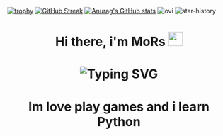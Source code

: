 [![trophy](https://github-profile-trophy.vercel.app/?username=mors223-byt&theme=darkhub)](https://github.com/ryo-ma/github-profile-trophy)
[![GitHub Streak](https://streak-stats.demolab.com/?user=mors223-byt&theme=merko)](https://git.io/streak-stats)
[![Anurag's GitHub stats](https://github-readme-stats.vercel.app/api?username=mors223-byt&theme=merko)](https://github.com/anuraghazra/github-readme-stats)
<img src="https://github-readme-stats.vercel.app/api/top-langs?username=mors223-byt&show_icons=true&locale=en&layout=compact&theme=chartreuse-dark" alt="ovi" />
![star-history](https://api.lucabubi.me/chart?username=mors223-byt&repository=mors223-bytY&color=violet)
<h1 align = "center"> Hi there, i'm MoRs <img src = "https://media1.giphy.com/media/v1.Y2lkPTc5MGI3NjExendwYzM4eHRxbWN5N2VyZ3BsNWxkYXZhczJzZ2UzdWh6aXhtdmY3YyZlcD12MV9pbnRlcm5hbF9naWZfYnlfaWQmY3Q9Zw/ltIFdjNAasOwVvKhvx/giphy.gif" height = "32" /></h1>
<h1 align = "center" <a href="https://git.io/typing-svg"><img src="https://readme-typing-svg.herokuapp.com?font=Fira+Code&pause=1000&width=435&lines=Hi+im+MoRs+and+i+love+minions" alt="Typing SVG" /></a>
<h1 align = "center"> Im love play games and i learn Python


